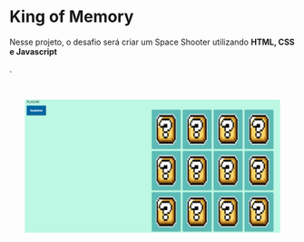 <h1 >King of Memory</h1>
<p>Nesse projeto, o desafio será criar um Space Shooter utilizando <strong>HTML, CSS e Javascript</strong></p>.

<br><p align="center">
  <img src="/assets/img/print_projeto.png" width="450" title="Imagem do Projeto">
</p></br>
